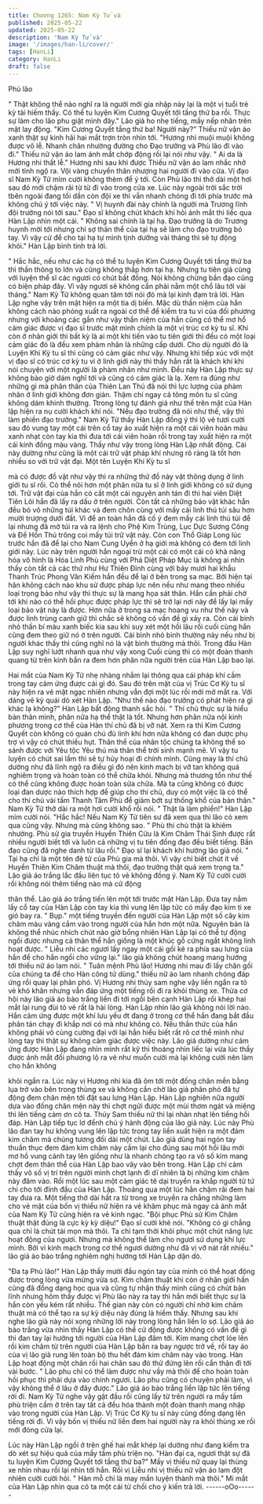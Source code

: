 ```yaml
---
title: Chương 1265: Nam Kỳ Tử và
published: 2025-05-22
updated: 2025-05-22
description: 'Nam Kỳ Tử và'
image: '/images/han-li/cover/'
tags: [HanLi]
category: HanLi
draft: false
---
```


Phù lão

" Thật không thể nào nghĩ ra là người mới gia nhập này lại là một
vị tuổi trẻ kỳ tài hiếm thấy. Có thể tu luyện Kim Cương Quyết tới
tầng thứ ba rồi. Thực sự làm cho lão phu giật mình đây." Lão giả
ho nhẹ tiếng, mấy nếp nhăn trên mặt lay động.
"Kim Cương Quyết tầng thứ ba! Người này?" Thiếu nữ vận áo
xanh thật sự kinh hãi hai mắt trợn tròn nhìn tới.
"Hương nhi muội muội không được vô lễ. Nhanh chân nhường
đường cho Đạo trưởng và Phù lão đi vào đi." Thiếu nữ vận áo lam
ánh mắt chớp động rồi lại nói như vậy.
" Ai da là Hương nhi thất lễ." Hương nhi sau khi được Thiếu nữ
vận áo lam nhắc nhở mới tỉnh ngộ ra. Vội vàng chuyển thân
nhượng hai người đi vào cửa.
Vị đạo sĩ Nam Kỳ Tử mỉm cười không thèm để ý tới. Còn Phù lão
thì thở dài một hơi sau đó mới chậm rãi từ từ đi vào trong cửa xe.
Lúc này ngoài trời sắc trời tbên ngoài đang tối dần còn đội xe thì
vẫn nhanh chóng đi tới phía trước mà không chú ý tới việc này.
" Vị huynh đài này chính là người mà Trương lĩnh đội trưởng nói
tới sau." Đạo sĩ không chút khách khí hỏi ánh mắt thì liếc qua Hàn
Lập nhìn một cái.
" Không sai chính là tại hạ. Đạo trưởng là do Trương huynh mời
tới nhưng chỉ sợ thân thể của tại hạ sẽ làm cho đạo trưởng bó tay.
Vì vậy cứ để cho tại hạ tự mình tịnh dưỡng vài tháng thì sẽ tự
động khỏi." Hàn Lập bình tỉnh trả lời.

" Hắc hắc, nếu như các hạ có thể tu luyện Kim Cương Quyết tới
tầng thứ ba thì thần thông to lớn và cũng không thấp hơn tại hạ.
Nhưng tu tiên giả cùng với luyện thể sĩ các ngươi có chút bất
đồng. Nói không chừng bần đạo cũng có biện pháp đây. Vì vậy
ngươi sẽ không cần phải nằm một chổ lâu tới vài tháng." Nam Kỳ
Tử không quan tâm tới nói đó mà lại kinh đạm trả lời.
Hàn Lập nghe vậy trên mặt hiện ra một tia dị biến.
Mặc dù thần niệm của hắn không cách nào phóng xuất ra ngoài
cơ thể để kiểm tra tu vi của đối phương nhưng với khoảng các
gần như vậy thần niệm của hắn cũng có thể mơ hồ cảm giác
được vị đạo sĩ trước mặt mình chính là một vị trúc cơ kỳ tu sĩ.
Khi còn ở nhân giới thì bất kỳ là ai một khi tiến vào tu tiên giới thì
đều có một loại cảm giác đó là đều xem phàm nhân là những cấp
dưới. Cho dù người đó là Luyện Khí Kỳ tu sĩ thì cũng có cảm giác
như vậy. Nhưng khi tiếp xúc với một vị đạo sĩ có trúc cơ kỳ tu vi ở
linh giới này thì thấy hắn rất là khách khí khi nói chuyện với một
người là phàm nhân như mình. Đều này Hàn Lập thực sự không
bào giờ dám nghĩ tới và cũng có cảm giác là lạ.
Xem ra đúng như những gì mà phân thân của Thiên Lan Thú đã
nói thì lực lượng của phàm nhân ở linh giới không đơn giản.
Thậm chí ngay cả tông môn tu sĩ cũng không dám khinh thường.
Ttrong lòng tự đánh giá như thế trên mặt của Hàn lập hiện ra nụ
cười khách khí nói.
"Nếu đạo trưởng đã nói như thế, vậy thì làm phiền đạo trưởng."
Nam Kỳ Tử thấy Hàn Lập đồng ý thì lộ vẻ tươi cười sau đó vung
tay một cái trên cổ tay áo xuất hiện ra một cái viên hoàn màu
xanh nhạt còn tay kia thì đưa tới cái viên hoàn rồi trong tay xuất
hiện ra một cái kính đồng màu vàng.
Thấy như vậy trong lòng Hàn Lập nhất động.
Cái này dường như cũng là một cái trữ vật pháp khí nhưng rõ
ràng là tốt hơn nhiều so với trữ vật đại. Một tên Luyện Khí Kỳ tu sĩ

mà có được đồ vật như vậy thì ra những thứ đồ này vật thông
dụng ở linh giới tu sĩ rồi.
Có thể nói hơn một phân nữa tu sĩ ở linh giới không có sử dụng
tới.
Trữ vật đại của hắn có cất một cái nguyên anh tán đi thì hai viên
Diệt Tiên Lôi hắn đã lấy ra dấu ở trên người. Còn tất cả những
bảo vật khác hắn đều bỏ vô những túi khác và đem chôn cùng với
mấy cái linh thú túi sâu hơn mười trượng dưới đất.
Vì để an toàn hắn đã cố ý đem mấy cái linh thú túi để lại nhưng
đã mở túi ra và ra lệnh cho Phệ Kim Trùng, Lục Dực Sương Công
và Đề Hồn Thú trông coi mấy túi trữ vật này.
Còn con Thổ Giáp Long lúc trước hắn đã để lại cho Nam Cung
Uyển ở hạ giới mà không có đem tới linh giới này.
Lúc này trên người hắn ngoại trừ một cái có một cái có khả năng
hóa vô hình là Hóa Linh Phù cùng với Phá Diệt Pháp Mục là
không ai nhìn thấy còn tất cả các thứ như Hư Thiên Đỉnh cùng với
bảy mươi hai khẩu Thanh Trúc Phong Vân Kiếm hắn đều để lại ở
bên trong sa mạc. Bởi hiện tại hăn không cách nào khu sử được
pháp lực nên nếu như mang theo nhiều loại trọng bảo như vậy thì
thực sự là mang họa sát thân. Hắn cần phải chờ tới khi nào có
thể hồi phục được pháp lực thì sẽ trở lại nơi này để lấy lại mấy
loại bảo vật này là được. Hơn nữa ở trong sa mạc hoang vu như
thế này và được linh trùng canh giữ thì chắc sẽ không có vấn đề
gì xảy ra.
Còn cái bình nhỏ thần bí màu xanh biếc kia sau khi suy xét một
hồi lâu rồi cuối cùng hắn cũng đem theo giữ nó ở trên người.
Cái bình nhỏ bình thường này nếu như bị người khác thấy thì
cũng nghĩ nó là vật bình thường mà thôi.
Trong đầu Hàn Lập suy nghĩ lướt nhanh qua như vậy xong
Cuối cùng thì có một đoàn thanh quang từ trên kính bắn ra đem
hơn phân nữa người trên của Hàn Lập bao lại.

Hai mắt của Nam Kỳ Tử nhẹ nhàng nhắm lại thông qua cái pháp
khí cầm trong tay cảm ứng được cái gì đó. Sau đó trên mặt của vị
Trúc Cơ Kỳ tu sĩ này hiện ra vẻ mặt ngạc nhiên nhưng vẫn đợi
một lúc rồi mới mở mắt ra. Với dáng vẻ kỳ quái dò xét Hàn Lập.
"Như thế nào đạo trưởng có phát hiện ra gì khác lạ không?" Hàn
Lập bất động thanh sắc hỏi.
" Thí chủ thực sự là hiểu bản thân mình, phân nữa hạ thể thật là
tốt. Nhưng hơn phân nữa nội kinh phương trong cơ thể của Hàn
thí chủ đã bị vỡ nát. Xem ra thì Kim Cương Quyết còn không có
quán chú đủ linh khí hơn nữa không có đan dược phụ trợ vì vậy
có chút thiếu hụt. Thân thể của nhân tộc chúng ta không thể so
sánh được với Yêu tộc Yêu thú mà thân thể trời sinh mạnh mẽ. Vì
vậy tu luyện có chút sai lầm thì sẽ tự hủy hoại đi chính mình.
Cũng may là thí chủ dường như đã lĩnh ngộ ra điều gì đó nên kinh
mạch bị vỡ tan không quá nghiêm trọng và hoàn toàn có thể chữa
khỏi. Nhưng mà thương tổn như thế có thể cũng không được
hoàn toàn sửa chữa. Mà ta cũng không có được loại đan dược
nào thích hợp để giúp cho thí chủ, duy có một việc là có thể cho
thí chủ vài tấm Thanh Tâm Phù để giảm bớt sự thống khổ của
bản thân." Nam Kỳ Tử thở dài ra một hơi cười khổ rồi nói.
" Thật là làm phiền!" Hàn Lập mỉm cười nói.
"Hắc hắc! Nếu Nam Kỳ Tử tiên sư đã xem qua thì lão có xem qua
cũng vậy. Nhưng mà cũng không sao.
" Phù thí chủ thật là khiêm nhường. Phù sử gia truyền Huyền
Thiên Cửu là Kim Châm Thái Sinh được rất nhiều người biết tới
và luôn cả những vị tu tiên đồng đạo đều biết tiếng. Bần đạo cũng
đã nghe danh từ lâu rồi." Đạo sĩ lại khách khí hướng lão giả nói.
" Tại hạ chỉ là một tên đệ tử của Phù gia mà thôi. Vì vậy chỉ biết
chút ít về Huyền Thiên Kim Châm thuật mà thôi, đạo trưởng thật
quá xem trọng ta." Lão giả áo trắng lắc đầu liên tục tỏ vẻ không
đồng ý.
Nam Kỳ Tử cười cười rồi không nói thêm tiếng nào mà cử động

thân thể.
Lảo giả áo trắng tiến lên một tới trước mặt Hàn Lập.
Đưa tay nắm lấy cổ tay của Hàn Lập còn tay kia thì vung lên lập
tức có mấy đạo kim ti xe gió bay ra.
" Bụp." một tiếng truyền đến người của Hàn Lập một số cây kim
châm màu vàng cắm vào trong người của hắn hơn một nữa.
Nguyên bản là không thể nhúc nhích chút nào giờ bổng nhiên
Hàn Lập lại có thể tự động ngồi được nhưng cả thân thể hắn
giống là một khúc gỗ cứng ngắt không linh hoạt được.
" Liễu nhi các ngươi lấy ngay một cái gối kê ra phía sau lưng của
hắn để cho hắn ngồi cho vững lại." lão giả không chút hoang
mang hướng tới thiếu nữ áo lam nói.
" Tuân mệnh Phù lão! Hương nhi mau đi lấy chăn gối của chúng
ta để cho Hàn công tử dùng." thiếu nữ áo lam nhanh chóng đáp
ứng rồi quay lại phân phó.
Vị Hương nhi thúy sam nghe vậy liền ngẩn ra tỏ vẻ khó khăn
nhưng vẫn đáp ứng một tiếng rồi đi ra khỏi thùng xe.
Thừa cơ hội này lão giả áo bào trắng liền đi tới ngồi bên cạnh Hàn
Lập rồi khép hai mắt lại rung đùi tỏ vẻ rất là hài lòng.
Hàn Lập nhìn lão giả không nói lời nào.
Hắn cảm ứng được một khí lưu yếu ớt đang ở trong cơ thể hắn
đang bắt đầu phân tán chạy đi khắp nơi có mà như không có.
Nếu thần thức của hắn không phải vô cùng cường đại với lại hắn
hiểu biết rất rõ cơ thể mình như lòng tay thì thật sự không cảm
giác được việc này.
Lão giả dường như cảm ứng được Hàn Lập đang nhìn mình rất kỹ
thì thoáng nhìn liếc lại vừa lúc thấy được ánh mắt đối phương lộ
ra vẻ như muốn cười mà lại không cười nên làm cho hắn không

khỏi ngẩn ra.
Lúc này vị Hương nhi kia đã ôm tới một đống chăn mền bằng lụa
trở vào bên trong thùng xe và không cần chờ lão giả phân phó đã
tự động đem chăn mện tới đặt sau lưng Hàn Lập.
Hàn Lập nghiên nữa người dựa vào đống chăn mện này thì chợt
ngửi được một mùi thơm ngát và miệng thì lên tiếng cảm ơn cô ta.
Thúy Sam thiếu nữ thì lại nhàn nhạt lên tiếng hồi đáp.
Hàn Lập tiếp tục lơ đểnh chú ý hành động của lão giả này.
Lúc này Phù lão đan tay hư không vung lên lập tức trong tay liền
xuất hiện ra một đám kim châm mà chúng tương đối dài một chút.
Lão giả dùng hai ngón tay thuần thục đem đám kim châm này
cầm lại cho đúng sau một hồi lâu mới mơ hồ vung cánh tay lên
giống như là nhanh chóng tạo ra vô số kim mang chợt đem thân
thể của Hàn Lập bao vây vào bên trong.
Hàn Lập chỉ cảm thấy vô số vị trí trên người mình chợt lạnh đi dĩ
nhiên là bị những kim châm này đâm vào.
Rồi một lúc sau một cảm giác tê dại truyền ra khắp người từ tứ chi
cho tới đỉnh đầu của Hàn Lập. Thoáng qua một lúc hắn chậm rãi
đem hai tay đưa ra.
Một tiếng thở dài hắt ra từ trong xe truyền ra chẳng những làm
cho vẻ mặt của bốn vị thiếu nữ hiện ra vẻ khâm phục mà ngay cả
ánh mắt của Nam Kỳ Tử cũng hiện ra vẻ kinh ngạc.
"Bội phục Phù sử Kim Châm thuật thật đúng là cực kỳ kỳ diệu!"
Đạo sĩ cười khẽ nói.
"Không có gì chẳng qua chỉ là chút tài mọn mà thôi. Ta chỉ tạm
thời khôi phục một chút năng lực hoạt động của ngươi. Nhưng
mà không thể làm cho ngươi sử dụng khí lực mình. Bởi vì kinh
mạch trong cơ thể ngươi dường như đã vị vỡ nát rất nhiều." lão
giả áo bào trắng nghiêm nghị hướng tới Hàn Lập dặn dò.

"Đa tạ Phù lão!"
Hàn Lập thấy mười đầu ngón tay của mình có thể hoạt động được
trong lòng vừa mừng vừa sợ.
Kim châm thuật khi còn ở nhân giới hắn cũng đã đồng dạng học
qua và cũng tự nhận thấy mình cũng có chút bản lĩnh nhưng hôm
thấy được vị Phù lão này ra tay thì hắn mới biết thực sự là hắn
còn yếu kém rất nhiều. Thế gian này còn có người chỉ nhờ kim
châm thuật mà có thể tạo ra sự kỳ diệu này đúng là hiếm thấy.
Nhưng sau khi nghe lão giả này nói xong những lời này trong lòng
hắn liền lo sợ.
Lão giả áo bào trắng vừa nhìn thấy Hàn Lập có thể cử động được
không có vấn đề gì thì đan tay lại hướng tới người của Hàn Lập
đâm tới.
Kim mang chợt lóe lên rồi kim châm từ trên người của Hàn Lập
bắn ra bay ngược trở về, rồi tay áo của vị lão giả rung lên toàn bộ
thu hết đám kim châm này vào trong.
Hàn Lập hoạt động một chân rồi hai chân sau đó thử đứng lên rồi
cẩn thận đi tới vài bước.
" Lão phu chỉ có thể làm được như vầy mà thôi để cho hoàn toàn
hồi phục thì phải dựa vào chính ngươi. Lão phu cũng có chuyện
phải làm, vì vậy không thể ở lâu ở đây được."
Lão giả áo bào trắng liền lập tức lên tiếng rời đi.
Nam Kỳ Tử nghe vậy gật đầu rồi cũng lấy từ trên người ra mấy
tấm phù triện cầm ở trên tay tất cả đều hóa thành một đoàn thanh
mang nhập vào trong người của Hàn Lập.
Vị Trúc Cơ Kỳ tu sĩ này cũng đồng dạng lên tiếng rời đi.
Vì vậy bốn vị thiếu nữ liền đem hai người này ra khỏi thùng xe rồi
mới đóng cửa lại.

Lúc này Hàn Lập ngồi ở trên ghế hai mắt khép lại dường như
đang kiểm tra dò xét sự hiệu quả của mấy tấm phù triện nọ.
"Hàn đại ca, ngươi thật sự đã tu luyện Kim Cương Quyết tới tầng
thứ ba?" Mấy vị thiếu nữ quay lại thùng xe nhìn nhau rồi lại nhìn
tới hắn. Rồi vị Liễu nhi vị thiếu nữ vận áo lam đột nhiên cười cười
hỏi.
" Hàn mỗ chỉ là may mắn luyện thành mà thôi." Mi mắt của Hàn
Lập nhìn qua cô ta một cái từ chối cho ý kiến trả lời.
------oOo------
